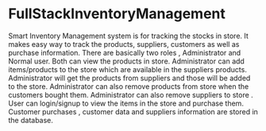 # FullStackInventoryManagement
 Smart Inventory Management system is for tracking the stocks in store.
 It makes easy way to track the products, suppliers, customers as well as purchase information.
 There are basically two roles , Administrator and Normal user. Both can view the products in store.
 Administrator can add items/products to the store which are available in the suppliers products. 
 Administrator will get the products from suppliers and those will be added to the store.
 Administrator can also remove products from store when the customers bought them.
 Administrator can also remove suppliers to store .
 User can login/signup to view the items in the store and purchase them.
 Customer purchases , customer data and suppliers information are stored in the database.
